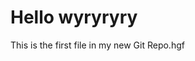 <!DOCTYPE html>
<html>
<head>
<title>Hello World!</title>
</head>
<body>

<h1>Hello wyryryry</h1>
<p>This is the first file in my new Git Repo.hgf</p>

</body>
</html>
